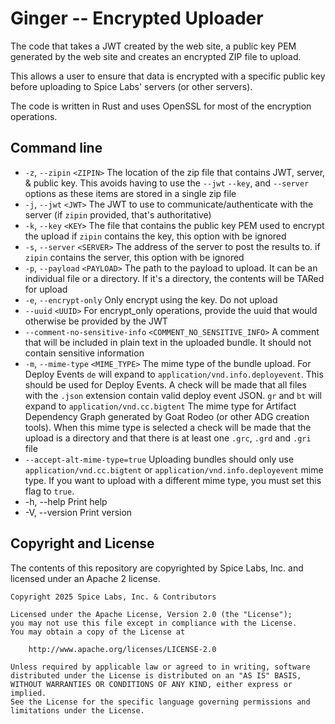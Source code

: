 # Ginger -- Encrypted Uploader

The code that takes a JWT created by the web site, a public key PEM generated by the web site and
creates an encrypted ZIP file to upload.

This allows a user to ensure that data is encrypted with a specific public key before uploading to Spice Labs'
servers (or other servers).

The code is written in Rust and uses OpenSSL for most of the encryption operations.

## Command line 

*  `-z`, `--zipin` `<ZIPIN>`   The location of the zip file that contains JWT, server, & public key. This avoids having to use the `--jwt`
   `--key`, and `--server` options as these items are stored in a single zip file
*  `-j`, `--jwt` `<JWT>` The JWT to use to communicate/authenticate with the server (if `zipin` provided, that's authoritative)
*  `-k`, `--key` `<KEY>` The file that contains the public key PEM used to encrypt the upload if `zipin` contains the key, this option with be ignored
*  `-s`, `--server` `<SERVER>` The address of the server to post the results to. if `zipin` contains the server, this option with be ignored
*  `-p`, `--payload` `<PAYLOAD>`
          The path to the payload to upload. It can be an individual file or a directory. If it's a directory, the contents will be TARed for upload
*  `-e`, `--encrypt-only` Only encrypt using the key. Do not upload
*  `--uuid` `<UUID>` For encrypt_only operations, provide the uuid that would otherwise be provided by the JWT
*  `--comment-no-sensitive-info` `<COMMENT_NO_SENSITIVE_INFO>` A comment that will be included in plain text in the uploaded bundle. It should not contain sensitive information
*  `-m`, `--mime-type` `<MIME_TYPE>` The mime type of the bundle upload. For Deploy Events `de` will expand to `application/vnd.info.deployevent`. This should be used for Deploy Events. A check will be made that all files with the `.json` extension contain valid deploy event JSON. `gr` and `bt` will expand to `application/vnd.cc.bigtent` The mime type for Artifact Dependency Graph generated by Goat Rodeo (or other ADG creation tools). When this mime type is selected a check will be made that the upload is a directory and that there is at least one `.grc`, `.grd` and `.gri` file
* `--accept-alt-mime-type=true` Uploading bundles should only use `application/vnd.cc.bigtent` or `application/vnd.info.deployevent` mime type. If you want to upload with a different mime type, you must set this flag to `true`.
*  -h, --help
          Print help
*  -V, --version
          Print version

## Copyright and License

The contents of this repository are copyrighted by Spice Labs, Inc. and licensed
under an Apache 2 license.

```
Copyright 2025 Spice Labs, Inc. & Contributors

Licensed under the Apache License, Version 2.0 (the "License");
you may not use this file except in compliance with the License.
You may obtain a copy of the License at

    http://www.apache.org/licenses/LICENSE-2.0

Unless required by applicable law or agreed to in writing, software
distributed under the License is distributed on an "AS IS" BASIS,
WITHOUT WARRANTIES OR CONDITIONS OF ANY KIND, either express or implied.
See the License for the specific language governing permissions and
limitations under the License.
```


